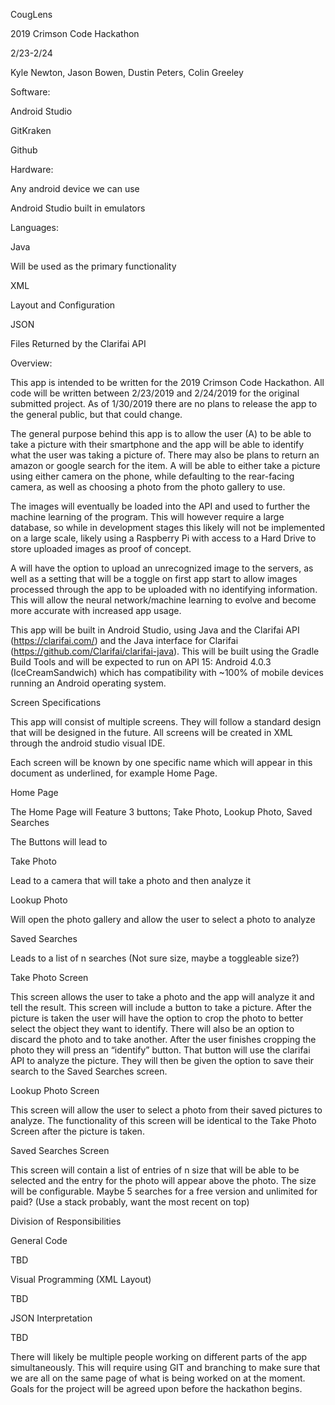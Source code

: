 CougLens 

2019 Crimson Code Hackathon 

2/23-2/24 

Kyle Newton, Jason Bowen, Dustin Peters, Colin Greeley 


Software: 

Android Studio 

GitKraken 

Github 

Hardware: 

Any android device we can use 

Android Studio built in emulators 

Languages: 

Java 

Will be used as the primary functionality 

XML 

Layout and Configuration 

JSON 

Files Returned by the Clarifai API 

Overview: 

This app is intended to be written for the 2019 Crimson Code Hackathon. All code will be written between 2/23/2019 and 2/24/2019 for the original submitted project. As of 1/30/2019 there are no plans to release the app to the general public, but that could change. 

The general purpose behind this app is to allow the user (A) to be able to take a picture with their smartphone and the app will be able to identify what the user was taking a picture of. There may also be plans to return an amazon or google search for the item. A will be able to either take a picture using either camera on the phone, while defaulting to the rear-facing camera, as well as choosing a photo from the photo gallery to use. 

The images will eventually be loaded into the API and used to further the machine learning of the program. This will however require a large database, so while in development stages this likely will not be implemented on a large scale, likely using a Raspberry Pi with access to a Hard Drive to store uploaded images as proof of concept. 

A will have the option to upload an unrecognized image to the servers, as well as a setting that will be a toggle on first app start to allow images processed through the app to be uploaded with no identifying information. This will allow the neural network/machine learning to evolve and become more accurate with increased app usage. 

This app will be built in Android Studio, using Java and the Clarifai API (https://clarifai.com/) and the Java interface for Clarifai (https://github.com/Clarifai/clarifai-java). This will be built using the Gradle Build Tools and will be expected to run on API 15: Android 4.0.3 (IceCreamSandwich) which has compatibility with ~100% of mobile devices running an Android operating system. 

Screen Specifications 

This app will consist of multiple screens. They will follow a standard design that will be designed in the future. All screens will be created in XML through the android studio visual IDE.  

Each screen will be known by one specific name which will appear in this document as underlined, for example Home Page. 


Home Page 

The Home Page will Feature 3 buttons; Take Photo, Lookup Photo, Saved Searches 

The Buttons will lead to 

Take Photo 

Lead to a camera that will take a photo and then analyze it 

Lookup Photo 

Will open the photo gallery and allow the user to select a photo to analyze 

Saved Searches 

Leads to a list of n searches (Not sure size, maybe a toggleable size?) 

Take Photo Screen 

This screen allows the user to take a photo and the app will analyze it and tell the result. This screen will include a button to take a picture. After the picture is taken the user will have the option to crop the photo to better select the object they want to identify. There will also be an option to discard the photo and to take another. After the user finishes cropping the photo they will press an “identify” button. That button will use the clarifai API to analyze the picture. They will then be given the option to save their search to the Saved Searches screen. 

 

Lookup Photo Screen 

This screen will allow the user to select a photo from their saved pictures to analyze. The functionality of this screen will be identical to the Take Photo Screen after the picture is taken. 

Saved Searches Screen 

This screen will contain a list of entries of n size that will be able to be selected and the entry for the photo will appear above the photo. The size will be configurable. Maybe 5 searches for a free version and unlimited for paid? (Use a stack probably, want the most recent on top) 

Division of Responsibilities 

General Code 

TBD 

Visual Programming (XML Layout) 

TBD 

JSON Interpretation 

TBD 

 

 

There will likely be multiple people working on different parts of the app simultaneously. This will require using GIT and branching to make sure that we are all on the same page of what is being worked on at the moment. Goals for the project will be agreed upon before the hackathon begins.